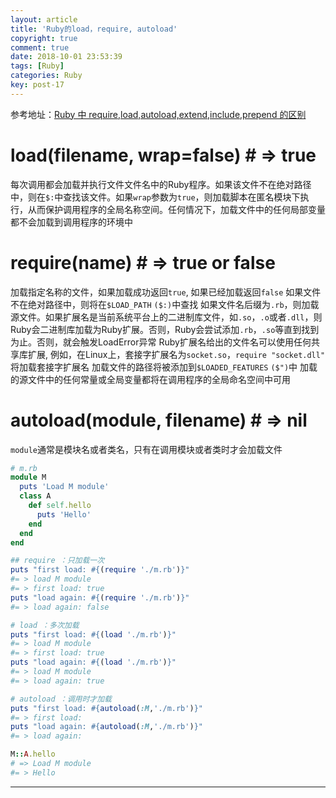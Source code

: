 ```yaml
---
layout: article
title: 'Ruby的load，require, autoload'
copyright: true
comment: true
date: 2018-10-01 23:53:39
tags: [Ruby]
categories: Ruby
key: post-17
---
```


<!-- * 加载其他文件 -->
参考地址：[Ruby 中 require,load,autoload,extend,include,prepend 的区别](https://ruby-china.org/topics/35350)

load(filename, wrap=false) # => true
=====

每次调用都会加载并执行文件文件名中的Ruby程序。如果该文件不在绝对路径中，则在`$:`中查找该文件。如果`wrap`参数为`true`，则加载脚本在匿名模块下执行，从而保护调用程序的全局名称空间。任何情况下，加载文件中的任何局部变量都不会加载到调用程序的环境中

<!-- more -->

require(name) # => true or false
=====

加载指定名称的文件，如果加载成功返回`true`, 如果已经加载返回`false`
如果文件不在绝对路径中，则将在`$LOAD_PATH` `($:)`中查找
如果文件名后缀为`.rb`，则加载源文件。如果扩展名是当前系统平台上的二进制库文件，如`.so`，`.o`或者`.dll`，则Ruby会二进制库加载为Ruby扩展。否则，Ruby会尝试添加`.rb`，`.so`等直到找到为止。否则，就会触发LoadError异常
Ruby扩展名给出的文件名可以使用任何共享库扩展, 例如，在Linux上，套接字扩展名为`socket.so`，`require "socket.dll"` 将加载套接字扩展名
加载文件的路径将被添加到`$LOADED_FEATURES` `($")`中
加载的源文件中的任何常量或全局变量都将在调用程序的全局命名空间中可用

autoload(module, filename) # => nil
=====

`module`通常是模块名或者类名，只有在调用模块或者类时才会加载文件

``` ruby
# m.rb
module M
  puts 'Load M module'
  class A
    def self.hello
      puts 'Hello'
    end
  end
end

## require ：只加载一次
puts "first load: #{(require './m.rb')}"
#= > load M module
#= > first load: true
puts "load again: #{(require './m.rb')}"
#= > load again: false

# load ：多次加载
puts "first load: #{(load './m.rb')}"
#= > load M module
#= > first load: true
puts "load again: #{(load './m.rb')}"
#= > load M module
#= > load again: true

# autoload ：调用时才加载
puts "first load: #{autoload(:M,'./m.rb')}"
#= > first load:
puts "load again: #{autoload(:M,'./m.rb')}"
#= > load again:

M::A.hello
# => Load M module
#= > Hello
```


---